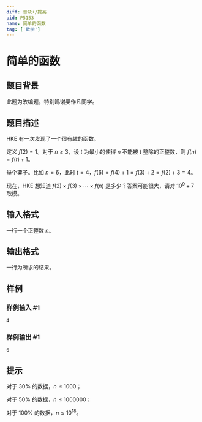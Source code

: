 ```yaml
---
diff: 普及+/提高
pid: P5153
name: 简单的函数
tag: ['数学']
---
```

# 简单的函数
## 题目背景

此题为改编题，特别鸣谢吴作凡同学。

## 题目描述

HKE 有一次发现了一个很有趣的函数。

定义 $f(2)=1$。对于 $n\geq3$，设 $t$ 为最小的使得 $n$ 不能被 $t$ 整除的正整数，则 $f(n)=f(t)+1$。

举个栗子。比如 $n=6$，此时 $t=4$，$f(6)=f(4)+1=f(3)+2=f(2)+3=4$。

现在，HKE 想知道 $f(2)\times f(3)\times\cdots\times f(n)$ 是多少？答案可能很大，请对 $10^9+7$ 取模。

## 输入格式

一行一个正整数 $n$。

## 输出格式

一行为所求的结果。

## 样例

### 样例输入 #1
```
4
```
### 样例输出 #1
```
6
```
## 提示

对于 $30\%$ 的数据，$n\leq1000$；

对于 $50\%$ 的数据，$n\leq1000000$；

对于 $100\%$ 的数据，$n\leq10^{18}$。

